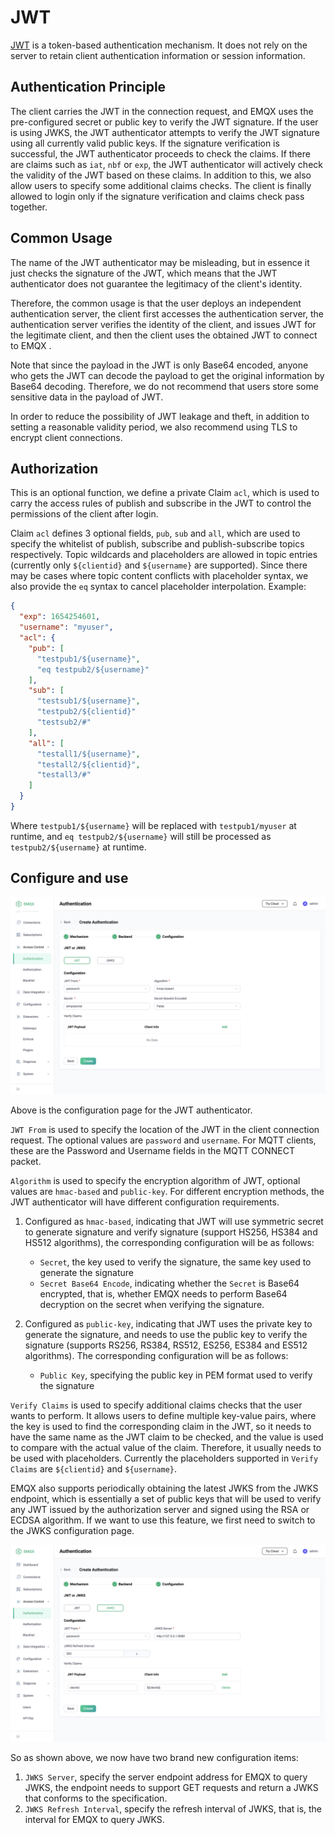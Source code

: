 # JWT

[JWT](https://jwt.io/) is a token-based authentication mechanism. It does not rely on the server to retain client authentication information or session information.

## Authentication Principle

The client carries the JWT in the connection request, and EMQX uses the pre-configured secret or public key to verify the JWT signature. If the user is using JWKS, the JWT authenticator attempts to verify the JWT signature using all currently valid public keys. If the signature verification is successful, the JWT authenticator proceeds to check the claims. If there are claims such as `iat`, `nbf` or `exp`, the JWT authenticator will actively check the validity of the JWT based on these claims. In addition to this, we also allow users to specify some additional claims checks. The client is finally allowed to login only if the signature verification and claims check pass together.

## Common Usage

The name of the JWT authenticator may be misleading, but in essence it just checks the signature of the JWT, which means that the JWT authenticator does not guarantee the legitimacy of the client's identity.

Therefore, the common usage is that the user deploys an independent authentication server, the client first accesses the authentication server, the authentication server verifies the identity of the client, and issues JWT for the legitimate client, and then the client uses the obtained JWT to connect to EMQX .

Note that since the payload in the JWT is only Base64 encoded, anyone who gets the JWT can decode the payload to get the original information by Base64 decoding. Therefore, we do not recommend that users store some sensitive data in the payload of JWT.

In order to reduce the possibility of JWT leakage and theft, in addition to setting a reasonable validity period, we also recommend using TLS to encrypt client connections.

## Authorization

This is an optional function, we define a private Claim `acl`, which is used to carry the access rules of publish and subscribe in the JWT to control the permissions of the client after login.

Claim `acl` defines 3 optional fields, `pub`, `sub` and `all`, which are used to specify the whitelist of publish, subscribe and publish-subscribe topics respectively. Topic wildcards and placeholders are allowed in topic entries (currently only `${clientid}` and `${username}` are supported). Since there may be cases where topic content conflicts with placeholder syntax, we also provide the `eq` syntax to cancel placeholder interpolation. Example:

```json
{
  "exp": 1654254601,
  "username": "myuser",
  "acl": {
    "pub": [
      "testpub1/${username}",
      "eq testpub2/${username}"
    ],
    "sub": [
      "testsub1/${username}",
      "testpub2/${clientid}"
      "testsub2/#"
    ],
    "all": [
      "testall1/${username}",
      "testall2/${clientid}",
      "testall3/#"
    ]
  }
}
```

Where `testpub1/${username}` will be replaced with `testpub1/myuser` at runtime, and `eq testpub2/${username}` will still be processed as `testpub2/${username}` at runtime.

## Configure and use

![](./assets/authn-jwt-1.png)

Above is the configuration page for the JWT authenticator.

`JWT From` is used to specify the location of the JWT in the client connection request. The optional values ​​are `password` and `username`. For MQTT clients, these are the Password and Username fields in the MQTT CONNECT packet.

`Algorithm` is used to specify the encryption algorithm of JWT, optional values ​​are `hmac-based` and `public-key`. For different encryption methods, the JWT authenticator will have different configuration requirements.

1. Configured as `hmac-based`, indicating that JWT will use symmetric secret to generate signature and verify signature (support HS256, HS384 and HS512 algorithms), the corresponding configuration will be as follows:
   - `Secret`, the key used to verify the signature, the same key used to generate the signature
   - `Secret Base64 Encode`, indicating whether the `Secret` is Base64 encrypted, that is, whether EMQX needs to perform Base64 decryption on the secret when verifying the signature.

2. Configured as `public-key`, indicating that JWT uses the private key to generate the signature, and needs to use the public key to verify the signature (supports RS256, RS384, RS512, ES256, ES384 and ES512 algorithms). The corresponding configuration will be as follows:
   - `Public Key`, specifying the public key in PEM format used to verify the signature

`Verify Claims` is used to specify additional claims checks that the user wants to perform. It allows users to define multiple key-value pairs, where the key is used to find the corresponding claim in the JWT, so it needs to have the same name as the JWT claim to be checked, and the value is used to compare with the actual value of the claim. Therefore, it usually needs to be used with placeholders. Currently the placeholders supported in `Verify Claims` are `${clientid}` and `${username}`.

EMQX also supports periodically obtaining the latest JWKS from the JWKS endpoint, which is essentially a set of public keys that will be used to verify any JWT issued by the authorization server and signed using the RSA or ECDSA algorithm. If we want to use this feature, we first need to switch to the JWKS configuration page.

![](./assets/authn-jwt-2.png)

So as shown above, we now have two brand new configuration items:

1. `JWKS Server`, specify the server endpoint address for EMQX to query JWKS, the endpoint needs to support GET requests and return a JWKS that conforms to the specification.
2. `JWKS Refresh Interval`, specify the refresh interval of JWKS, that is, the interval for EMQX to query JWKS.
